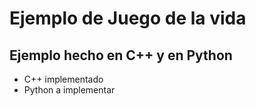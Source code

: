 # Ejemplo de Juego de la vida

## Ejemplo hecho en C++ y en Python

* C++ implementado
* Python a implementar